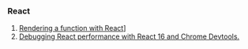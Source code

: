 ### React
1. [Rendering a function with React](https://blog.kentcdodds.com/rendering-a-function-with-react-ca3eaf0751e2)]
2. [Debugging React performance with React 16 and Chrome Devtools.](https://building.calibreapp.com/debugging-react-performance-with-react-16-and-chrome-devtools-c90698a522ad)
